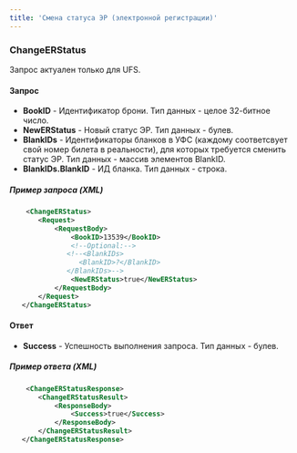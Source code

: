 ```yaml
---
title: 'Смена статуса ЭР (электронной регистрации)'
---
```


### ChangeERStatus

Запрос актуален только для UFS.

#### Запрос

-   **BookID** - Идентификатор брони. Тип данных - целое 32-битное число.
-   **NewERStatus** - Новый статус ЭР. Тип данных - булев.
-   **BlankIDs** - Идентификаторы бланков в УФС (каждому соответсвует свой номер билета в реальности), для которых требуется сменить статус ЭР. Тип данных - массив элементов BlankID.
-   **BlankIDs.BlankID** - ИД бланка. Тип данных - строка.

##### Пример запроса (XML)
```xml
    <ChangeERStatus>
       <Request>
           <RequestBody>
               <BookID>13539</BookID>
               <!--Optional:-->
              <!--<BlankIDs>
                 <BlankID>?</BlankID>
              </BlankIDs>-->
               <NewERStatus>true</NewERStatus>
           </RequestBody>
       </Request>
   </ChangeERStatus>
```

#### Ответ

-   **Success** - Успешность выполнения запроса. Тип данных - булев.

##### Пример ответа (XML)
```xml
    <ChangeERStatusResponse>
       <ChangeERStatusResult>
           <ResponseBody>
               <Success>true</Success>
           </ResponseBody>
       </ChangeERStatusResult>
   </ChangeERStatusResponse>
```